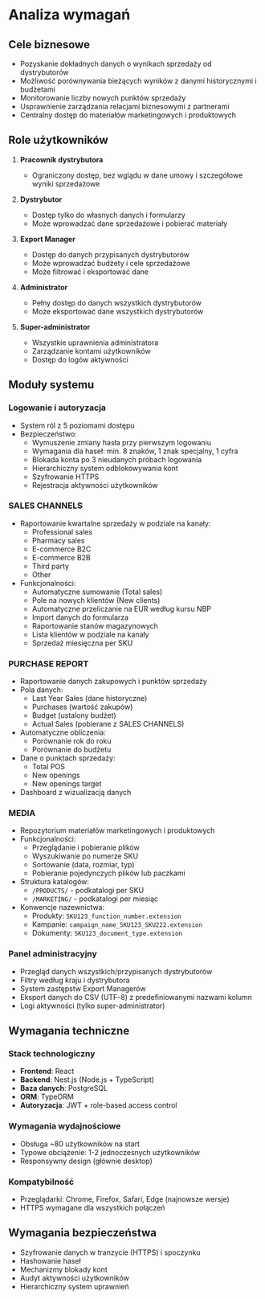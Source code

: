 # Analiza wymagań

## Cele biznesowe
- Pozyskanie dokładnych danych o wynikach sprzedaży od dystrybutorów
- Możliwość porównywania bieżących wyników z danymi historycznymi i budżetami
- Monitorowanie liczby nowych punktów sprzedaży
- Usprawnienie zarządzania relacjami biznesowymi z partnerami
- Centralny dostęp do materiałów marketingowych i produktowych

## Role użytkowników

1. **Pracownik dystrybutora** 
   - Ograniczony dostęp, bez wglądu w dane umowy i szczegółowe wyniki sprzedażowe

2. **Dystrybutor** 
   - Dostęp tylko do własnych danych i formularzy
   - Może wprowadzać dane sprzedażowe i pobierać materiały

3. **Export Manager** 
   - Dostęp do danych przypisanych dystrybutorów
   - Może wprowadzać budżety i cele sprzedażowe
   - Może filtrować i eksportować dane

4. **Administrator** 
   - Pełny dostęp do danych wszystkich dystrybutorów
   - Może eksportować dane wszystkich dystrybutorów

5. **Super-administrator** 
   - Wszystkie uprawnienia administratora
   - Zarządzanie kontami użytkowników
   - Dostęp do logów aktywności

## Moduły systemu

### Logowanie i autoryzacja
- System ról z 5 poziomami dostępu
- Bezpieczeństwo:
  - Wymuszenie zmiany hasła przy pierwszym logowaniu
  - Wymagania dla haseł: min. 8 znaków, 1 znak specjalny, 1 cyfra
  - Blokada konta po 3 nieudanych próbach logowania
  - Hierarchiczny system odblokowywania kont
  - Szyfrowanie HTTPS
  - Rejestracja aktywności użytkowników

### SALES CHANNELS
- Raportowanie kwartalne sprzedaży w podziale na kanały:
  - Professional sales
  - Pharmacy sales
  - E-commerce B2C
  - E-commerce B2B
  - Third party
  - Other
- Funkcjonalności:
  - Automatyczne sumowanie (Total sales)
  - Pole na nowych klientów (New clients)
  - Automatyczne przeliczanie na EUR według kursu NBP
  - Import danych do formularza
  - Raportowanie stanów magazynowych
  - Lista klientów w podziale na kanały
  - Sprzedaż miesięczna per SKU

### PURCHASE REPORT
- Raportowanie danych zakupowych i punktów sprzedaży
- Pola danych:
  - Last Year Sales (dane historyczne)
  - Purchases (wartość zakupów)
  - Budget (ustalony budżet)
  - Actual Sales (pobierane z SALES CHANNELS)
- Automatyczne obliczenia:
  - Porównanie rok do roku
  - Porównanie do budżetu
- Dane o punktach sprzedaży:
  - Total POS
  - New openings
  - New openings target
- Dashboard z wizualizacją danych

### MEDIA
- Repozytorium materiałów marketingowych i produktowych
- Funkcjonalności:
  - Przeglądanie i pobieranie plików
  - Wyszukiwanie po numerze SKU
  - Sortowanie (data, rozmiar, typ)
  - Pobieranie pojedynczych plików lub paczkami
- Struktura katalogów:
  - `/PRODUCTS/` - podkatalogi per SKU
  - `/MARKETING/` - podkatalogi per miesiąc
- Konwencje nazewnictwa:
  - Produkty: `SKU123_function_number.extension`
  - Kampanie: `campaign_name_SKU123_SKU222.extension`
  - Dokumenty: `SKU123_document_type.extension`

### Panel administracyjny
- Przegląd danych wszystkich/przypisanych dystrybutorów
- Filtry według kraju i dystrybutora
- System zastępstw Export Managerów
- Eksport danych do CSV (UTF-8) z predefiniowanymi nazwami kolumn
- Logi aktywności (tylko super-administrator)

## Wymagania techniczne

### Stack technologiczny
- **Frontend**: React
- **Backend**: Nest.js (Node.js + TypeScript)
- **Baza danych**: PostgreSQL
- **ORM**: TypeORM
- **Autoryzacja**: JWT + role-based access control

### Wymagania wydajnościowe
- Obsługa ~80 użytkowników na start
- Typowe obciążenie: 1-2 jednoczesnych użytkowników
- Responsywny design (głównie desktop)

### Kompatybilność
- Przeglądarki: Chrome, Firefox, Safari, Edge (najnowsze wersje)
- HTTPS wymagane dla wszystkich połączeń

## Wymagania bezpieczeństwa
- Szyfrowanie danych w tranzycie (HTTPS) i spoczynku
- Hashowanie haseł
- Mechanizmy blokady kont
- Audyt aktywności użytkowników
- Hierarchiczny system uprawnień